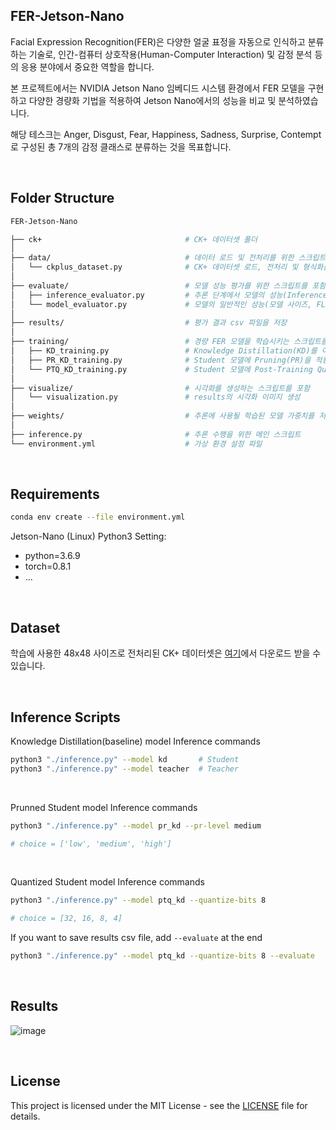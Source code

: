 ## FER-Jetson-Nano
Facial Expression Recognition(FER)은 다양한 얼굴 표정을 자동으로 인식하고 분류하는 기술로, 인간-컴퓨터 상호작용(Human-Computer Interaction) 및 감정 분석 등의 응용 분야에서 중요한 역할을 합니다. 

본 프로젝트에서는 NVIDIA Jetson Nano 임베디드 시스템 환경에서 FER 모델을 구현하고 다양한 경량화 기법을 적용하여 Jetson Nano에서의 성능을 비교 및 분석하였습니다. 

해당 테스크는 Anger, Disgust, Fear, Happiness, Sadness, Surprise, Contempt로 구성된 총 7개의 감정 클래스로 분류하는 것을 목표합니다.

<br>

## Folder Structure
```bash
FER-Jetson-Nano                        

├── ck+                                # CK+ 데이터셋 폴더
│
├── data/                              # 데이터 로드 및 전처리를 위한 스크립트를 포함
│   └── ckplus_dataset.py              # CK+ 데이터셋 로드, 전처리 및 형식화를 처리
│
├── evaluate/                          # 모델 성능 평가를 위한 스크립트를 포함
│   ├── inference_evaluator.py         # 추론 단계에서 모델의 성능(Inference Time 등)을 평가
│   └── model_evaluator.py             # 모델의 일반적인 성능(모델 사이즈, FLOPs 등)을 평가
│
├── results/                           # 평가 결과 csv 파일을 저장
│
├── training/                          # 경량 FER 모델을 학습시키는 스크립트를 포함
│   ├── KD_training.py                 # Knowledge Distillation(KD)를 이용한 학습
│   ├── PR_KD_training.py              # Student 모델에 Pruning(PR)을 적용
│   └── PTQ_KD_training.py             # Student 모델에 Post-Training Quantization(PTQ)을 적용
│
├── visualize/                         # 시각화를 생성하는 스크립트를 포함
│   └── visualization.py               # results의 시각화 이미지 생성
│
├── weights/                           # 추론에 사용될 학습된 모델 가중치를 저장
│
├── inference.py                       # 추론 수행을 위한 메인 스크립트
└── environment.yml                    # 가상 환경 설정 파일
```

<br>

## Requirements
```bash
conda env create --file environment.yml
```

Jetson-Nano (Linux) Python3 Setting:
- python=3.6.9
- torch=0.8.1
- ...

<br>

## Dataset
학습에 사용한 48x48 사이즈로 전처리된 CK+ 데이터셋은 [여기](https://www.kaggle.com/datasets/shuvoalok/ck-dataset)에서 다운로드 받을 수 있습니다.

<br>

## Inference Scripts
Knowledge Distillation(baseline) model Inference commands
```bash
python3 "./inference.py" --model kd       # Student
python3 "./inference.py" --model teacher  # Teacher
```

<br>

Prunned Student model Inference commands
```bash
python3 "./inference.py" --model pr_kd --pr-level medium

# choice = ['low', 'medium', 'high']
```

<br>

Quantized Student model Inference commands
```bash
python3 "./inference.py" --model ptq_kd --quantize-bits 8

# choice = [32, 16, 8, 4]
```

If you want to save results csv file, add `--evaluate` at the end
```bash
python3 "./inference.py" --model ptq_kd --quantize-bits 8 --evaluate
```

<br>

## Results
![image](https://github.com/user-attachments/assets/44951f33-26ec-4604-99c3-e043c7612d8f)


<br>

## License
This project is licensed under the MIT License - see the [LICENSE](./LICENSE) file for details.
